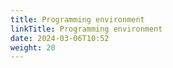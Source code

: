 ```yaml
---
title: Programming environment
linkTitle: Programming environment
date: 2024-03-06T10:52
weight: 20
---
```

